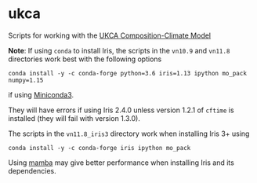 # ukca
Scripts for working with the [UKCA Composition-Climate Model](https://www.ukca.ac.uk/)

**Note**: If using `conda` to install Iris, the scripts in the `vn10.9` and `vn11.8` directories work best with the following options

    conda install -y -c conda-forge python=3.6 iris=1.13 ipython mo_pack numpy=1.15

if using [Miniconda3](https://repo.continuum.io/miniconda/Miniconda3-latest-Linux-x86_64.sh).

They will have errors if using Iris 2.4.0 unless version 1.2.1 of `cftime` is installed (they will fail with version 1.3.0).

The scripts in the `vn11.8_iris3` directory work when installing Iris 3+ using

    conda install -y -c conda-forge iris ipython mo_pack
    
Using [mamba](https://github.com/mamba-org/mamba) may give better performance when installing Iris and its dependencies.
